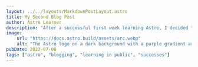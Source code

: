 ```yaml
---
layout: ../../layouts/MarkdownPostLayout.astro
title: My Second Blog Post
author: Astro Learner
description: "After a successful first week learning Astro, I decided to try some more. I wrote and imported a small component from memory!"
image:
    url: "https://docs.astro.build/assets/arc.webp"
    alt: "The Astro logo on a dark background with a purple gradient arc."
pubDate: 2022-07-08
tags: ["astro", "blogging", "learning in public", "successes"]
---
```

